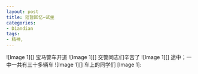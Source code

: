 ```yaml
---
layout: post
title: 短暂回忆—试坐
categories:
- Diandian
tags:
- 精神, 
---
```

!\[Image 1\]\[\] 宝马警车开道 !\[Image 1\]\[\] 交警同志们辛苦了 !\[Image 1\]\[\] 途中；一中一共有三十多辆车 !\[Image 1\]\[\] 车上的同学们 \[Image 1\]: